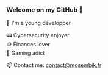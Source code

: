 ### Welcome on my GitHub 👾

🙌 I'm a young developper <br>

📟 Cybersecurity enjoyer <br>
🪙 Finances lover <br>
👾 Gaming adict <br>

📫 Contact me: contact@mosembik.fr
